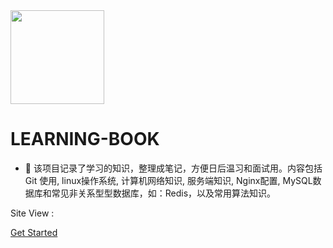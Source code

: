 <img width="150px" src="../_media/LogoMakr_6ln8tC.png">

# LEARNING-BOOK

- 🍅 该项目记录了学习的知识，整理成笔记，方便日后温习和面试用。内容包括 Git 使用, linux操作系统, 计算机网络知识, 服务端知识, Nginx配置, MySQL数据库和常见非关系型型数据库，如：Redis，以及常用算法知识。

<span id="busuanzi_container_site_pv">Site View : <span id="busuanzi_value_site_pv">

[Get Started](app.md)

